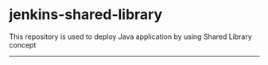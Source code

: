 # jenkins-shared-library
This repository is used to deploy Java application by using Shared Library concept

-------------
